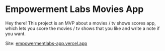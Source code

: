 # Empowerment Labs Movies App

Hey there!
This project is an MVP about a movies / tv shows scores app, which lets you score the movies / tv shows that you like and write a note if you want.

Site: [empowermentlabs-app.vercel.app](empowermentlabs-app.vercel.app)
